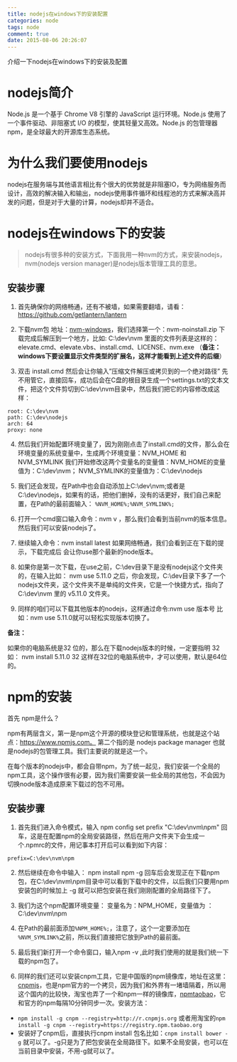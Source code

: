 ```yaml
---
title: nodejs在windows下的安装配置
categories: node
tags: node
comment: true
date: 2015-08-06 20:26:07
---
```

介绍一下nodejs在windows下的安装及配置

<!-- more -->

# nodejs简介

Node.js 是一个基于 Chrome V8 引擎的 JavaScript 运行环境。Node.js 使用了一个事件驱动、非阻塞式 I/O 的模型，使其轻量又高效。Node.js 的包管理器 npm，是全球最大的开源库生态系统。

# 为什么我们要使用nodejs

nodejs在服务端与其他语言相比有个很大的优势就是非阻塞IO，专为网络服务而设计，高效的解决输入和输出，nodejs使用事件循环和线程池的方式来解决高并发的问题，但是对于大量的计算，nodejs却并不适合。

# nodejs在windows下的安装

> nodejs有很多种的安装方式，下面我用一种nvm的方式，来安装nodejs，nvm(nodejs version manager)是nodejs版本管理工具的意思。

## 安装步骤

1. 首先确保你的网络畅通，还有不被墙，如果需要翻墙，请看：https://github.com/getlantern/lantern

2. 下载nvm包 地址：[nvm-windows](https://github.com/coreybutler/nvm-windows/releases)，我们选择第一个：nvm-noinstall.zip 下载完成后解压到一个地方，比如: C:\dev\nvm 里面的文件列表是这样的：elevate.cmd、elevate.vbs、install.cmd、LICENSE、nvm.exe   （**备注：windows下要设置显示文件类型的扩展名，这样才能看到上述文件的后缀**）

3. 双击 install.cmd 然后会让你输入”压缩文件解压或拷贝到的一个绝对路径” 先不用管它，直接回车，成功后会在C盘的根目录生成一个settings.txt的文本文件，把这个文件剪切到C:\dev\nvm目录中，然后我们把它的内容修改成这样：
```
root: C:\dev\nvm 
path: C:\dev\nodejs 
arch: 64 
proxy: none
```

4. 然后我们开始配置环境变量了，因为刚刚点击了install.cmd的文件，那么会在环境变量的系统变量中，生成两个环境变量：NVM_HOME 和 NVM_SYMLINK 我们开始修改这两个变量名的变量值：NVM_HOME的变量值为：C:\dev\nvm； NVM_SYMLINK的变量值为：C:\dev\nodejs

5. 我们还会发现，在Path中也会自动添加上C:\dev\nvm;或者是C:\dev\nodejs，如果有的话，把他们删掉，没有的话更好，我们自己来配置，在Path的最前面输入： `%NVM_HOME%;%NVM_SYMLINK%;`

6. 打开一个cmd窗口输入命令：nvm v ，那么我们会看到当前nvm的版本信息。然后我们可以安装nodejs了。

7. 继续输入命令：nvm install latest 如果网络畅通，我们会看到正在下载的提示，下载完成后 会让你use那个最新的node版本。

8. 如果你是第一次下载，在use之前，C:\dev目录下是没有nodejs这个文件夹的，在输入比如： nvm use 5.11.0 之后，你会发现，C:\dev目录下多了一个nodejs文件夹，这个文件夹不是单纯的文件夹，它是一个快捷方式，指向了 C:\dev\nvm 里的 v5.11.0 文件夹。

9. 同样的咱们可以下载其他版本的nodejs，这样通过命令:nvm use 版本号 比如：nvm use 5.11.0就可以轻松实现版本切换了。

**备注：** 

如果你的电脑系统是32 位的，那么在下载nodejs版本的时候，一定要指明 32 如： nvm install 5.11.0 32 这样在32位的电脑系统中，才可以使用，默认是64位的。

# npm的安装

首先 npm是什么？

npm有两层含义，第一是npm这个开源的模块登记和管理系统，也就是这个站点：https://www.npmjs.com。 第二个指的是 nodejs package manager 也就是nodejs的包管理工具。我们主要说的就是这一个。

在每个版本的nodejs中，都会自带npm，为了统一起见，我们安装一个全局的npm工具，这个操作很有必要，因为我们需要安装一些全局的其他包，不会因为切换node版本造成原来下载过的包不可用。

## 安装步骤

1. 首先我们进入命令模式，输入 npm config set prefix "C:\dev\nvm\npm" 回车，这是在配置npm的全局安装路径，然后在用户文件夹下会生成一个.npmrc的文件，用记事本打开后可以看到如下内容：
```
prefix=C:\dev\nvm\npm
```

2. 然后继续在命令中输入： npm install npm -g 回车后会发现正在下载npm包，在C:\dev\nvm\npm目录中可以看到下载中的文件，以后我们只要用npm安装包的时候加上 -g 就可以把包安装在我们刚刚配置的全局路径下了。

3. 我们为这个npm配置环境变量： 变量名为：NPM_HOME，变量值为 ：C:\dev\nvm\npm

4. 在Path的最前面添加`%NPM_HOME%;`，注意了，这个一定要添加在 `%NVM_SYMLINK%`之前，所以我们直接把它放到Path的最前面。

5. 最后我们新打开一个命令窗口，输入npm -v ,此时我们使用的就是我们统一下载的npm包了。

6. 同样的我们还可以安装cnpm工具，它是中国版的npm镜像库，地址在这里：[cnpmjs](https://cnpmjs.org/)，也是npm官方的一个拷贝，因为我们和外界有一堵墙隔着，所以用这个国内的比较快，淘宝也弄了一个和npm一样的镜像库，[npmtaobao](http://npm.taobao.org/)，它和官方的npm每隔10分钟同步一次。安装方法：
  - `npm install -g cnpm --registry=http://r.cnpmjs.org`  或者用淘宝的`npm install -g cnpm --registry=https://registry.npm.taobao.org`
  - 安装好了cnpm后，直接执行cnpm install 包名比如：`cnpm install bower -g` 就可以了。-g只是为了把包安装在全局路径下。如果不全局安装，也可以在当前目录中安装，不用-g就可以了。

